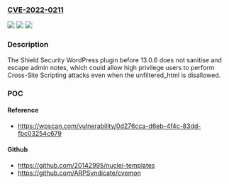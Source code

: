 ### [CVE-2022-0211](https://cve.mitre.org/cgi-bin/cvename.cgi?name=CVE-2022-0211)
![](https://img.shields.io/static/v1?label=Product&message=Shield%20Security%20%E2%80%93%20Scanners%2C%20Security%20Hardening%2C%20Brute%20Force%20Protection%20%26%20Firewall&color=blue)
![](https://img.shields.io/static/v1?label=Version&message=13.0.6%3C%2013.0.6%20&color=brighgreen)
![](https://img.shields.io/static/v1?label=Vulnerability&message=CWE-79%20Cross-site%20Scripting%20(XSS)&color=brighgreen)

### Description

The Shield Security WordPress plugin before 13.0.6 does not sanitise and escape admin notes, which could allow high privilege users to perform Cross-Site Scripting attacks even when the unfiltered_html is disallowed.

### POC

#### Reference
- https://wpscan.com/vulnerability/0d276cca-d6eb-4f4c-83dd-fbc03254c679

#### Github
- https://github.com/20142995/nuclei-templates
- https://github.com/ARPSyndicate/cvemon


